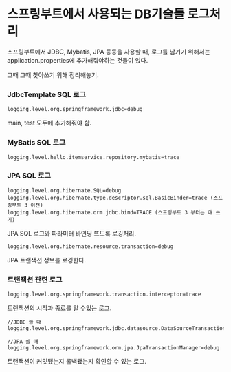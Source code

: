 # 스프링부트에서 사용되는 DB기술들 로그처리

스프링부트에서 JDBC, Mybatis, JPA 등등을 사용할 때, 로그를 남기기 위해서는 application.properties에 추가해줘야하는 것들이 있다. 

그때 그때 찾아쓰기 위해 정리해놓기.

### JdbcTemplate SQL 로그
~~~properties
logging.level.org.springframework.jdbc=debug
~~~
main, test 모두에 추가해줘야 함.

### MyBatis SQL 로그
~~~properties
logging.level.hello.itemservice.repository.mybatis=trace
~~~

### JPA SQL 로그
~~~properties
logging.level.org.hibernate.SQL=debug
logging.level.org.hibernate.type.descriptor.sql.BasicBinder=trace (스프링부트 3 이전)
logging.level.org.hibernate.orm.jdbc.bind=TRACE (스프링부트 3 부터는 얘 쓰기)
~~~
JPA SQL 로그와 파라미터 바인딩 뜨도록 로깅처리.

~~~properties
logging.level.org.hibernate.resource.transaction=debug
~~~
JPA 트랜잭션 정보를 로깅한다. 

### 트랜잭션 관련 로그
~~~properties
logging.level.org.springframework.transaction.interceptor=trace
~~~
트랜잭션의 시작과 종료를 알 수있는 로그. 

~~~properties
//JDBC 쓸 때
logging.level.org.springframework.jdbc.datasource.DataSourceTransactionManager=debug

//JPA 쓸 때
logging.level.org.springframework.orm.jpa.JpaTransactionManager=debug
~~~
트랜잭션이 커밋됐는지 롤백됐는지 확인할 수 있는 로그.


